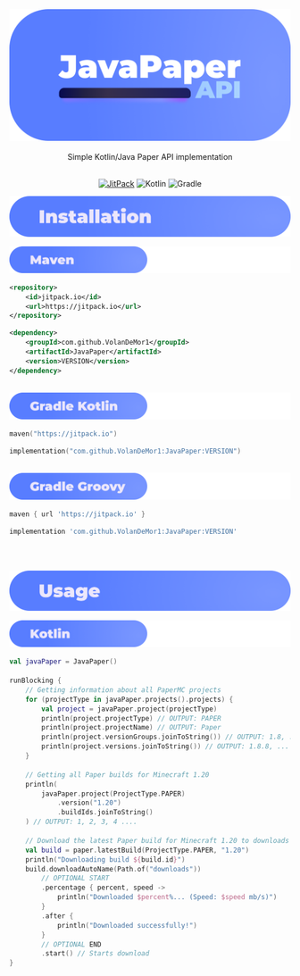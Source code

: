 <div align="center">

<a href="#javapaper">
  <img src="https://raw.githubusercontent.com/VolanDeMor1/JavaPaper/master/images/banner.png" alt="JavaPaperAPI" draggable="false" id="javapaper">
</a>
<br/><br/>
Simple Kotlin/Java Paper API implementation
<br/><br/>

[![JitPack](https://jitpack.io/v/VolanDeMor1/JavaPaper.svg)](https://jitpack.io/#VolanDeMor1/JavaPaper)
![Kotlin](https://img.shields.io/badge/kotlin-%23f5336d.svg?style=flat&logo=kotlin&logoColor=white)
![Gradle](https://img.shields.io/badge/Gradle-02303A.svg?style=flat&logo=Gradle&logoColor=white)
</div>

<a href="#installation">
<img src="https://raw.githubusercontent.com/VolanDeMor1/JavaPaper/master/images/installation.png" alt="Installation" draggable="false" id="installation">
</a>
<br/>
<p> </p>

<a href="#maven">
<img src="https://raw.githubusercontent.com/VolanDeMor1/JavaPaper/master/images/maven.png" alt="Maven" draggable="false" id="maven">
</a><br/>
<p> </p>

```xml
<repository>
    <id>jitpack.io</id>
    <url>https://jitpack.io</url>
</repository>
```
```xml
<dependency>
    <groupId>com.github.VolanDeMor1</groupId>
    <artifactId>JavaPaper</artifactId>
    <version>VERSION</version>
</dependency>
```

<br/>
<a href="#gradlekotlin">
<img src="https://raw.githubusercontent.com/VolanDeMor1/JavaPaper/master/images/gradle_kts.png" alt="Gradle Kotlin" draggable="false" id="gradlekotlin">
</a><br/>
<p> </p>

```kotlin
maven("https://jitpack.io")
```
```kotlin
implementation("com.github.VolanDeMor1:JavaPaper:VERSION")
```

<a href="#gradlegroovy">
<br/>
<img src="https://raw.githubusercontent.com/VolanDeMor1/JavaPaper/master/images/gradle_grv.png" alt="Gradle Groovy" draggable="false" id="gradlegroovy">
</a><br/>
<p> </p>

```groovy
maven { url 'https://jitpack.io' }
```
```groovy
implementation 'com.github.VolanDeMor1:JavaPaper:VERSION'
```

<br/><br/>

<a href="#usage">
<img src="https://raw.githubusercontent.com/VolanDeMor1/JavaPaper/master/images/usage.png" alt="Usage" draggable="false" id="usage">
</a><br/>
<p> </p>

<a href="#kotlin">
<img src="https://raw.githubusercontent.com/VolanDeMor1/JavaPaper/master/images/kotlin.png" alt="Kotlin" draggable="false" id="kotlin">
</a><br/>
<p> </p>

```kotlin
val javaPaper = JavaPaper()

runBlocking {
    // Getting information about all PaperMC projects
    for (projectType in javaPaper.projects().projects) {
        val project = javaPaper.project(projectType)
        println(project.projectType) // OUTPUT: PAPER
        println(project.projectName) // OUTPUT: Paper
        println(project.versionGroups.joinToString()) // OUTPUT: 1.8, ... 1.19, 1.20
        println(project.versions.joinToString()) // OUTPUT: 1.8.8, ... 1.19.3, 1.19.4, 1.20
    }
    
    // Getting all Paper builds for Minecraft 1.20
    println(
        javaPaper.project(ProjectType.PAPER)
            .version("1.20")
            .buildIds.joinToString()
    ) // OUTPUT: 1, 2, 3, 4 ....
    
    // Download the latest Paper build for Minecraft 1.20 to downloads folder
    val build = paper.latestBuild(ProjectType.PAPER, "1.20")
    println("Downloading build ${build.id}")
    build.downloadAutoName(Path.of("downloads"))
        // OPTIONAL START
        .percentage { percent, speed -> 
            println("Downloaded $percent%... (Speed: $speed mb/s)")
        }
        .after {
            println("Downloaded successfully!")
        }
        // OPTIONAL END
        .start() // Starts download
}
```

<br/>